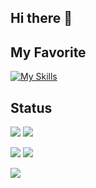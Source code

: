 ## Hi there 👋
<p><h2>My Favorite</h2></p>

[![My Skills](https://skillicons.dev/icons?i=linux,html,css,go,c,cpp,py,vscode)](https://skillicons.dev)


<p><h2>Status</h2></p>

![](http://github-profile-summary-cards.vercel.app/api/cards/repos-per-language?username=Yuichang&theme=default) 
![](http://github-profile-summary-cards.vercel.app/api/cards/most-commit-language?username=vn7n24fzkq&theme=default) 

![](http://github-profile-summary-cards.vercel.app/api/cards/productive-time?username=vn7n24fzkq&theme=default&utcOffset=8) 
![](http://github-profile-summary-cards.vercel.app/api/cards/stats?username=vn7n24fzkq&theme=default) 

![](http://github-profile-summary-cards.vercel.app/api/cards/profile-details?username=Yuichang&theme=default) 



<!--
**Yuichang/Yuichang** is a ✨ _special_ ✨ repository because its `README.md` (this file) appears on your GitHub profile.

Here are some ideas to get you started:

- 🔭 I’m currently working on ...
- 🌱 I’m currently learning ...
- 👯 I’m looking to collaborate on ...
- 🤔 I’m looking for help with ...
- 💬 Ask me about ...
- 📫 How to reach me: ...
- 😄 Pronouns: ...
- ⚡ Fun fact: ...
-->
